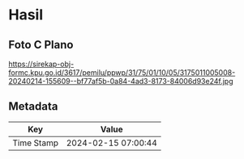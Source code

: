 # Hasil

## Foto C Plano

https://sirekap-obj-formc.kpu.go.id/3617/pemilu/ppwp/31/75/01/10/05/3175011005008-20240214-155609--bf77af5b-0a84-4ad3-8173-84006d93e24f.jpg


## Metadata

| Key        | Value               |
| ---------- | ------------------- |
| Time Stamp | 2024-02-15 07:00:44 |



